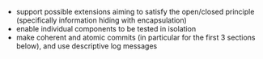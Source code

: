 * support possible extensions aiming to satisfy the open/closed principle (specifically information hiding with encapsulation)
* enable individual components to be tested in isolation
* make coherent and atomic commits (in particular for the first 3 sections below), and use descriptive log messages